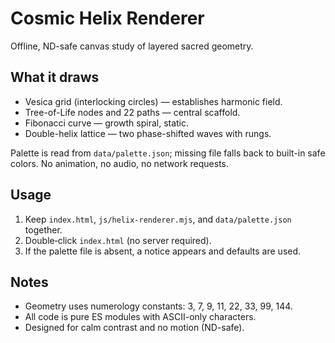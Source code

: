 # Cosmic Helix Renderer

Offline, ND-safe canvas study of layered sacred geometry.

## What it draws
- Vesica grid (interlocking circles) — establishes harmonic field.
- Tree-of-Life nodes and 22 paths — central scaffold.
- Fibonacci curve — growth spiral, static.
- Double-helix lattice — two phase-shifted waves with rungs.

Palette is read from `data/palette.json`; missing file falls back to built-in safe colors.
No animation, no audio, no network requests.

## Usage
1. Keep `index.html`, `js/helix-renderer.mjs`, and `data/palette.json` together.
2. Double‑click `index.html` (no server required).
3. If the palette file is absent, a notice appears and defaults are used.

## Notes
- Geometry uses numerology constants: 3, 7, 9, 11, 22, 33, 99, 144.
- All code is pure ES modules with ASCII-only characters.
- Designed for calm contrast and no motion (ND-safe).
